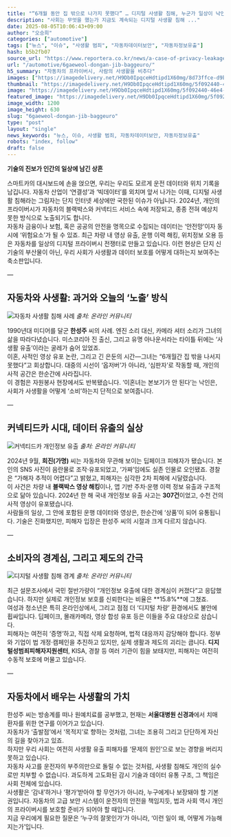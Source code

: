 ```yaml
---
title: "“6개월 동안 집 밖으로 나가지 못했다” … 디지털 사생활 침해, 누군가 일상이 낙인이 된다"
description: "사회는 무엇을 했는가 지금도 계속되는 디지털 사생활 침해 ..."
date: 2025-08-05T10:06:43+09:00
author: "오승희"
categories: ["automotive"]
tags: ["뉴스", "이슈", "사생활 범죄", "자동차데이터보안", "자동차정보유출"]
hash: b5b2fb07
source_url: "https://www.reportera.co.kr/news/a-case-of-privacy-leakage/"
url: "/automotive/6gaeweol-dongan-jib-baggeuro/"
h5_summary: "자동차의 프라이버시, 사람의 사생활을 비추다"
images: ["https://imagedelivery.net/H9Db0IpqceHdtipd1X60mg/8d73ffce-d9b4-448b-111b-adcff4e75500/public", "https://imagedelivery.net/H9Db0IpqceHdtipd1X60mg/0a4fbd05-6d0e-45aa-9e2e-e888ddc22900/public", "https://imagedelivery.net/H9Db0IpqceHdtipd1X60mg/5f092440-46e4-4295-82c8-861c33a53e00/public", "https://imagedelivery.net/H9Db0IpqceHdtipd1X60mg/031b5381-531c-49d5-dfea-b4d7ad1d5300/public"]
thumbnail: "https://imagedelivery.net/H9Db0IpqceHdtipd1X60mg/5f092440-46e4-4295-82c8-861c33a53e00/public"
image: "https://imagedelivery.net/H9Db0IpqceHdtipd1X60mg/5f092440-46e4-4295-82c8-861c33a53e00/public"
featured_image: "https://imagedelivery.net/H9Db0IpqceHdtipd1X60mg/5f092440-46e4-4295-82c8-861c33a53e00/public"
image_width: 1200
image_height: 630
slug: "6gaeweol-dongan-jib-baggeuro"
type: "post"
layout: "single"
news_keywords: "뉴스, 이슈, 사생활 범죄, 자동차데이터보안, 자동차정보유출"
robots: "index, follow"
draft: false
---
```


**기술의 진보가 인간의 일상에 남긴 상흔**

  
스마트카의 대시보드에 손을 얹으면, 우리는 우리도 모르게 운전 데이터와 위치 기록을 남깁니다. 자동차 산업이 ‘연결성’과 ‘빅데이터’를 외치며 앞서 나가는 이때, 디지털 사생활 침해라는 그림자는 단지 인터넷 세상에만 국한된 이슈가 아닙니다. 2024년, 개인의 프라이버시가 자동차의 블랙박스와 커넥티드 서비스 속에 저장되고, 종종 전혀 예상치 못한 방식으로 노출되기도 합니다.  
자동차 금융이나 보험, 혹은 공공의 안전을 명목으로 수집되는 데이터는 ‘안전망’이자 동시에 ‘위험요소’가 될 수 있죠. 최근 차량 내 영상 유출, 운행 이력 해킹, 위치정보 오용 등은 자동차를 일상의 디지털 프라이버시 전쟁터로 만들고 있습니다. 이런 현상은 단지 신기술의 부산물이 아닌, 우리 사회가 사생활과 데이터 보호를 어떻게 대하는지 보여주는 축소판입니다.

—

## 자동차와 사생활: 과거와 오늘의 ‘노출’ 방식

![자동차 사생활 침해 사례](https://imagedelivery.net/H9Db0IpqceHdtipd1X60mg/8d73ffce-d9b4-448b-111b-adcff4e75500/public)
*출처: 온라인 커뮤니티*


1990년대 미디어를 달군 **한성주** 씨의 사례. 엔진 소리 대신, 카메라 셔터 소리가 그녀의 삶을 따라다녔습니다. 미스코리아 진 출신, 그리고 유명 아나운서라는 타이틀 뒤에는 ‘사생활 유출’이라는 굴레가 숨어 있었죠.  
이혼, 사적인 영상 유포 논란, 그리고 긴 은둔의 시간—그녀는 “6개월간 집 밖을 나서지 못했다”고 회상합니다. 대중의 시선이 ‘옵저버’가 아니라, ‘심판자’로 작동할 때, 개인의 사적 공간은 한순간에 사라집니다.  
이 경험은 자원봉사 현장에서도 반복됐습니다. ‘이혼녀는 본보기가 안 된다’는 낙인은, 사회가 사생활을 어떻게 ‘소비’하는지 단적으로 보여줍니다.

—

## 커넥티드카 시대, 데이터 유출의 실상

![커넥티드카 개인정보 유출](https://imagedelivery.net/H9Db0IpqceHdtipd1X60mg/031b5381-531c-49d5-dfea-b4d7ad1d5300/public)
*출처: 온라인 커뮤니티*


2024년 9월, **희진(가명)** 씨는 자동차와 무관해 보이는 딥페이크 피해자가 됐습니다. 본인의 SNS 사진이 음란물로 조작·유포되었고, ‘가짜’임에도 실존 인물로 오인됐죠. 경찰은 “가해자 추적이 어렵다”고 밝혔고, 피해자는 심각한 2차 피해에 시달렸습니다.  
이 사건은 차량 내 **블랙박스 영상 해킹**이나, 앱 기반 주차·운행 이력 정보 유출과 구조적으로 닮아 있습니다. 2024년 한 해 국내 개인정보 유출 사고는 **307건**이었고, 수천 건의 사적 영상이 유포됐습니다.  
사람들의 일상, 그 안에 포함된 운행 데이터와 영상은, 한순간에 ‘상품’이 되어 유통됩니다. 기술은 진화했지만, 피해자 입장은 한성주 씨의 시절과 크게 다르지 않습니다.

—

## 소비자의 경계심, 그리고 제도의 간극

![디지털 사생활 침해 경계](https://imagedelivery.net/H9Db0IpqceHdtipd1X60mg/0a4fbd05-6d0e-45aa-9e2e-e888ddc22900/public)
*출처: 온라인 커뮤니티*


최근 설문조사에서 국민 절반가량이 “개인정보 유출에 대한 경계심이 커졌다”고 응답했습니다. 하지만 실제로 개인정보 보호를 신뢰한다는 비율은 **15.8%**에 그쳤죠.  
여성과 청소년은 특히 온라인상에서, 그리고 점점 더 ‘디지털 차량’ 환경에서도 불안에 휩싸입니다. 딥페이크, 몰래카메라, 영상 합성 유포 등은 이들을 주요 대상으로 삼습니다.  
피해자는 여전히 ‘증명’하고, 직접 삭제 요청하며, 법적 대응까지 감당해야 합니다. 정부와 기업이 법 개정·캠페인을 추진하고 있지만, 실제 생활과 제도의 괴리는 큽니다. **디지털성범죄피해자지원센터**, KISA, 경찰 등 여러 기관이 힘을 보태지만, 피해자는 여전히 수동적 보호에 머물고 있습니다.

—

## 자동차에서 배우는 사생활의 가치

한성주 씨는 방송계를 떠나 원예치료를 공부했고, 현재는 **서울대병원 신경과**에서 치매 환자를 위한 연구를 이어가고 있습니다.  
자동차가 ‘출발점’에서 ‘목적지’로 향하는 것처럼, 그녀는 조용히 그리고 단단하게 자신의 길을 찾아가고 있죠.  
하지만 우리 사회는 여전히 사생활 유출 피해자를 ‘문제의 원인’으로 보는 경향을 버리지 못하고 있습니다.  
자동차 사고를 운전자의 부주의만으로 돌릴 수 없는 것처럼, 사생활 침해도 개인의 실수로만 치부할 수 없습니다. 과도하게 고도화된 감시 기술과 데이터 유통 구조, 그 책임은 사회 전체에 있습니다.  
사생활은 ‘감내’하거나 ‘평가’받아야 할 무언가가 아니라, 누구에게나 보장돼야 할 기본권입니다. 자동차의 고급 보안 시스템이 운전자의 안전을 책임지듯, 법과 사회 역시 개인의 프라이버시를 보호할 준비가 되어야 할 때입니다.  
지금 우리에게 필요한 질문은 ‘누구의 잘못인가’가 아니라, ‘이런 일이 왜, 어떻게 가능해지는가’입니다.
